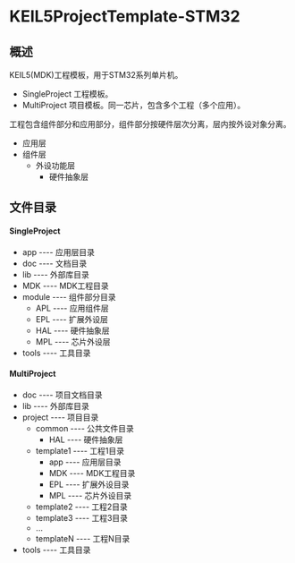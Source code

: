 # KEIL5ProjectTemplate-STM32
## 概述
KEIL5(MDK)工程模板，用于STM32系列单片机。
- SingleProject
工程模板。
- MultiProject
项目模板。同一芯片，包含多个工程（多个应用）。

工程包含组件部分和应用部分，组件部分按硬件层次分离，层内按外设对象分离。
- 应用层
- 组件层
    - 外设功能层
        - 硬件抽象层
            
## 文件目录
#### SingleProject
- app ---- 应用层目录
- doc ---- 文档目录
- lib ---- 外部库目录
- MDK ---- MDK工程目录
- module ---- 组件部分目录
    - APL ---- 应用组件层
    - EPL ---- 扩展外设层
    - HAL ---- 硬件抽象层
    - MPL ---- 芯片外设层
- tools ---- 工具目录
#### MultiProject
- doc ---- 项目文档目录
- lib ---- 外部库目录
- project ---- 项目目录
    - common ---- 公共文件目录
        - HAL ---- 硬件抽象层
    - template1 ---- 工程1目录
        - app ---- 应用层目录
        - MDK ---- MDK工程目录
        - EPL ---- 扩展外设目录
        - MPL ---- 芯片外设目录
    - template2 ---- 工程2目录
    - template3 ---- 工程3目录
    - ...
    - templateN ---- 工程N目录
- tools ---- 工具目录